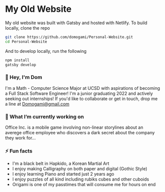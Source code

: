 # My Old Website
My old website was built with Gatsby and hosted with Netlify. To build locally, clone the repo

```bash
git clone https://github.com/domogami/Personal-Website.git
cd Personal-Website
```

And to develop locally, run the following

```bash
npm install
gatsby develop
```

### 👋 Hey, I'm Dom
I'm a Math - Computer Science Major at UCSD with aspirations of becoming a Full Stack Software Engineer! I'm a junior graduating 2022 and actively seeking out internships! If you'd like to collaborate or get in touch, drop me a line at Domogami@gmail.com

### 🔭 What I’m currently working on
Office Inc. is a mobile game involving non-linear storylines about an averege office employee who discovers a dark secret about the company they work for...

### ⚡ Fun facts
- I'm a black belt in Hapkido, a Korean Martial Art
- I enjoy making Calligraphy on both paper and digital (Gothic Style)
- I enjoy learning Piano and started just 2 years ago
- I enjoy puzzles of all kind including rubiks cubes and other cuboids
- Origami is one of my passtimes that will consume me for hours on end
